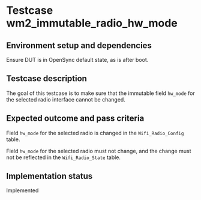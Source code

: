 # Testcase wm2_immutable_radio_hw_mode

## Environment setup and dependencies

Ensure DUT is in OpenSync default state, as is after boot.

## Testcase description

The goal of this testcase is to make sure that the immutable field `hw_mode` for the selected radio interface cannot be
changed.

## Expected outcome and pass criteria

Field `hw_mode` for the selected radio is changed in the `Wifi_Radio_Config` table.

Field `hw_mode` for the selected radio must not change, and the change must not be reflected in the `Wifi_Radio_State`
table.

## Implementation status

Implemented
